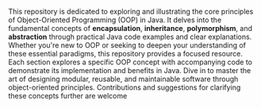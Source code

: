 This repository is dedicated to exploring and illustrating the core principles of Object-Oriented Programming (OOP) in Java. It delves into the fundamental concepts of **encapsulation**, **inheritance**, **polymorphism**, and **abstraction** through practical Java code examples and clear explanations. Whether you're new to OOP or seeking to deepen your understanding of these essential paradigms, this repository provides a focused resource. Each section explores a specific OOP concept with accompanying code to demonstrate its implementation and benefits in Java. Dive in to master the art of designing modular, reusable, and maintainable software through object-oriented principles. Contributions and suggestions for clarifying these concepts further are welcome
